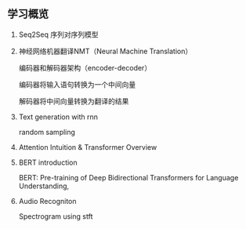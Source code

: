 ## 学习概览

1. Seq2Seq 序列对序列模型

2. 神经网络机器翻译NMT（Neural Machine Translation）

   编码器和解码器架构（encoder-decoder）

   编码器将输入语句转换为一个中间向量

   解码器将中间向量转换为翻译的结果

3. Text generation with rnn

   random sampling

4. Attention Intuition & Transformer Overview

5. BERT introduction

   BERT: Pre-training of Deep Bidirectional Transformers for Language Understanding, 

6. Audio Recogniton

   Spectrogram using stft

